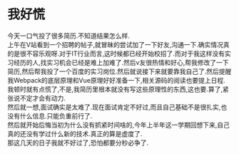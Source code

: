 # 我好慌

今天一口气投了很多简历.不知道结果怎么样.  
上午在V站看到一个招聘的帖子,就冒昧的尝试加了一下好友,沟通一下.确实情况真的是很不容乐观呀.对于IT行业而言,这时候都已经开始校招了.而对于我这样没有实习经历的人,找实习机会已经是难上加难了.然后v友很热情和好心,帮我修改了一下简历,然后帮我投了一个百度的实习岗位.然后就说接下来就要靠我自己了.然后提醒我Webpack的底层原理和Vue原理好好准备一下,相关源码的阅读也要提上日程.  
我顿时就有点慌了,不是,我简历里根本就没有写这些原理性的东西,这也要.算了,紧张说不定才会有动力.  
然后就一想,面试确实是太难了.现在面试肯定不好过,而且自己基础不是很扎实,也没有什么信息.只能负重前行了.  
然后就开始后悔当初为什么没有抓紧时间啥的,今年上半年这一学期回想下来,自己真的还没有学过什么新的技术.真正的算是虚度了.  
那这几天的日子我就不好过了,恐怕都要分秒必争了.
